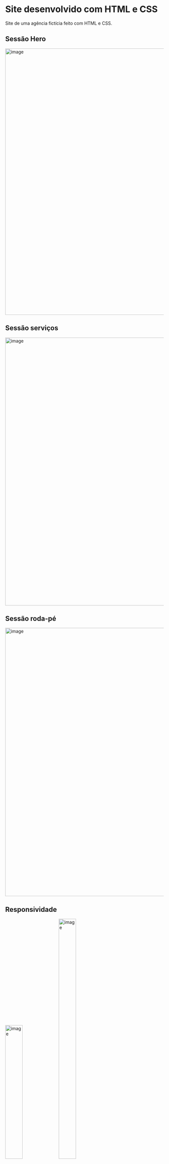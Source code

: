 # Site desenvolvido com HTML e CSS

Site de uma agência fictícia feito com HTML e CSS.

## Sessão Hero
<img width="1917" height="847" alt="image" src="https://github.com/user-attachments/assets/35e0de58-a4f7-4ee4-8304-bb309720ac97" />

## Sessão serviços
<img width="1918" height="852" alt="image" src="https://github.com/user-attachments/assets/10be2cfb-ea60-4680-befe-c0a3c7020464" />

## Sessão roda-pé
<img width="1918" height="853" alt="image" src="https://github.com/user-attachments/assets/9bc8dc10-b8a6-4e8b-ba57-5da5ea6a3179" />

## Responsividade
<div style="width:100%">
  <img width="33%" alt="image" src="https://github.com/user-attachments/assets/2a7da110-45e9-41b4-bbe8-1913958b71f4" />
  <img width="33%" height="763" alt="image" src="https://github.com/user-attachments/assets/1b4b8d2d-683b-4bda-a153-8b33c7402cf4" />
  <img width="33%" height="763" alt="image" src="https://github.com/user-attachments/assets/5e992af9-f768-4b2f-a3d2-3356c7de6021" />
</div>


